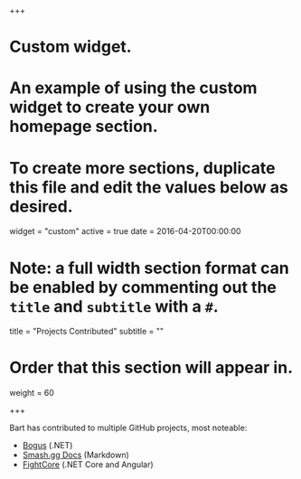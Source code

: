 +++
# Custom widget.
# An example of using the custom widget to create your own homepage section.
# To create more sections, duplicate this file and edit the values below as desired.
widget = "custom"
active = true
date = 2016-04-20T00:00:00

# Note: a full width section format can be enabled by commenting out the `title` and `subtitle` with a `#`.
title = "Projects Contributed"
subtitle = ""

# Order that this section will appear in.
weight = 60

+++

Bart has contributed to multiple GitHub projects, most noteable:

- [Bogus](https://github.com/bchavez/Bogus) (.NET)
- [Smash.gg Docs](https://github.com/smashgg/developer-portal) (Markdown)
- [FightCore](https://github.com/FightCore/FightCore) (.NET Core and Angular)
